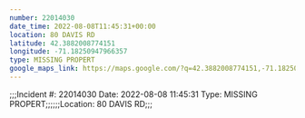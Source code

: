 ```yaml
---
number: 22014030
date_time: 2022-08-08T11:45:31+00:00
location: 80 DAVIS RD
latitude: 42.3882008774151
longitude: -71.18250947966357
type: MISSING PROPERT
google_maps_link: https://maps.google.com/?q=42.3882008774151,-71.18250947966357
---
```


;;;Incident #: 22014030   Date: 2022-08-08 11:45:31   Type: MISSING PROPERT;;;;;;Location: 80 DAVIS RD;;;
